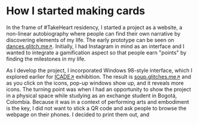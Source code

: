 How I started making cards
========

In the frame of #TakeHeart residency, I started a project as a website, a non-linear autobiography where people can find their own narrative by discovering elements of my life. The early prototype can be seen on [dances.glitch.me:arrow_upper_right:](https://dances.glitch.me). Initially, I had Instagram in mind as an interface and I wanted to integrate a gamification aspect so that people earn "points" by finding the milestones in my life.

As I develop the project, I incorporated Windows 98-style interface, which I explored earlier for [ICADE:arrow_upper_right:](https://icade-test.glitch.me/) exhibition. The result is [soup.glitches.me:arrow_upper_right:](https://soup.glitches.me) and as you click on the icons, pop-up windows show up, and it reveals more icons. The turning point was when I had an opportunity to show the project in a physical space while studying as an exchange student in Bogotá, Colombia. Because it was in a context of performing arts and embodiment is the key, I did not want to stick a QR code and ask people to browse the webpage on their phones. I decided to print them out, and 
